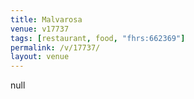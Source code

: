 ```yaml
---
title: Malvarosa
venue: v17737
tags: [restaurant, food, "fhrs:662369"]
permalink: /v/17737/
layout: venue
---
```

null